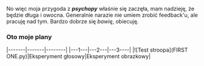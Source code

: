 No więc moja przygoda z _**psychopy**_ właśnie się zaczęła, mam nadzieję, że będzie długa i owocna.
Generalnie narazie nie umiem zrobić feedback'u, ale pracuję nad tym.
Bardzo dobrze się _bawię_, obiecuję.


### Oto moje plany

|-------|-------|--------|
|---1---|---2---|---3----|
|![Test stroopa](FIRST ONE.py)|Eksperyment głosowy|Eksperyment obrazkowy|

